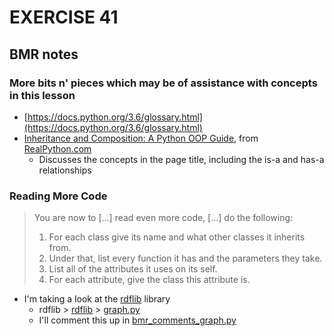 # EXERCISE 41
## BMR notes
### More bits n' pieces which may be of assistance with concepts in this lesson
- [https://docs.python.org/3.6/glossary.html](https://docs.python.org/3.6/glossary.html)
- [Inheritance and Composition: A Python OOP Guide](https://realpython.com/inheritance-composition-python/), from [RealPython.com](https://realpython.com/)
  - Discusses the concepts in the page title, including the is-a and has-a relationships
### Reading More Code
> You are now to [...] read even more code, [...] do the following:
>   1. For each class give its name and what other classes it inherits from.
>   2. Under that, list every function it has and the parameters they take.
>   3. List all of the attributes it uses on its self.
>   4. For each attribute, give the class this attribute is.
- I'm taking a look at the [rdflib](https://github.com/RDFLib/rdflib) library
  - rdflib > [rdflib](https://github.com/RDFLib/rdflib/tree/master/rdflib) > [graph.py](https://github.com/RDFLib/rdflib/blob/master/rdflib/graph.py)
  - I'll comment this up in [bmr_comments_graph.py](https://github.com/uw-libraries-python-interest-group/lp3thw/blob/master/ex41/bmr_comments_graph.py)
